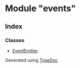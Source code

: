 # Module "events"


## Index

### Classes
* [EventEmitter](../classes/_typings_main_ambient_node_index_d_._events_.eventemitter.md)


Generated using [TypeDoc](http://typedoc.io)
